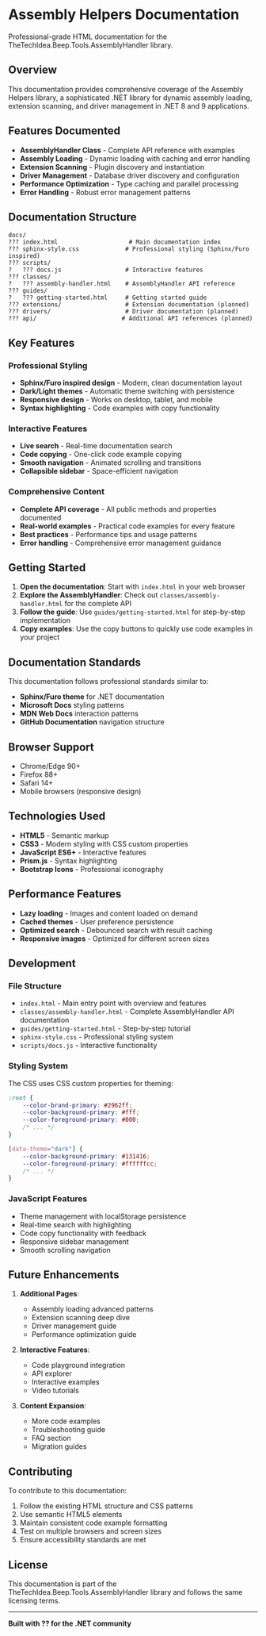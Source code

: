 # Assembly Helpers Documentation

Professional-grade HTML documentation for the TheTechIdea.Beep.Tools.AssemblyHandler library.

## Overview

This documentation provides comprehensive coverage of the Assembly Helpers library, a sophisticated .NET library for dynamic assembly loading, extension scanning, and driver management in .NET 8 and 9 applications.

## Features Documented

- **AssemblyHandler Class** - Complete API reference with examples
- **Assembly Loading** - Dynamic loading with caching and error handling
- **Extension Scanning** - Plugin discovery and instantiation
- **Driver Management** - Database driver discovery and configuration
- **Performance Optimization** - Type caching and parallel processing
- **Error Handling** - Robust error management patterns

## Documentation Structure

```
docs/
??? index.html                    # Main documentation index
??? sphinx-style.css             # Professional styling (Sphinx/Furo inspired)
??? scripts/
?   ??? docs.js                  # Interactive features
??? classes/
?   ??? assembly-handler.html    # AssemblyHandler API reference
??? guides/
?   ??? getting-started.html     # Getting started guide
??? extensions/                  # Extension documentation (planned)
??? drivers/                     # Driver documentation (planned)
??? api/                        # Additional API references (planned)
```

## Key Features

### Professional Styling
- **Sphinx/Furo inspired design** - Modern, clean documentation layout
- **Dark/Light themes** - Automatic theme switching with persistence
- **Responsive design** - Works on desktop, tablet, and mobile
- **Syntax highlighting** - Code examples with copy functionality

### Interactive Features
- **Live search** - Real-time documentation search
- **Code copying** - One-click code example copying
- **Smooth navigation** - Animated scrolling and transitions
- **Collapsible sidebar** - Space-efficient navigation

### Comprehensive Content
- **Complete API coverage** - All public methods and properties documented
- **Real-world examples** - Practical code examples for every feature
- **Best practices** - Performance tips and usage patterns
- **Error handling** - Comprehensive error management guidance

## Getting Started

1. **Open the documentation**: Start with `index.html` in your web browser
2. **Explore the AssemblyHandler**: Check out `classes/assembly-handler.html` for the complete API
3. **Follow the guide**: Use `guides/getting-started.html` for step-by-step implementation
4. **Copy examples**: Use the copy buttons to quickly use code examples in your project

## Documentation Standards

This documentation follows professional standards similar to:
- **Sphinx/Furo theme** for .NET documentation
- **Microsoft Docs** styling patterns
- **MDN Web Docs** interaction patterns
- **GitHub Documentation** navigation structure

## Browser Support

- Chrome/Edge 90+
- Firefox 88+
- Safari 14+
- Mobile browsers (responsive design)

## Technologies Used

- **HTML5** - Semantic markup
- **CSS3** - Modern styling with CSS custom properties
- **JavaScript ES6+** - Interactive features
- **Prism.js** - Syntax highlighting
- **Bootstrap Icons** - Professional iconography

## Performance Features

- **Lazy loading** - Images and content loaded on demand
- **Cached themes** - User preference persistence
- **Optimized search** - Debounced search with result caching
- **Responsive images** - Optimized for different screen sizes

## Development

### File Structure
- `index.html` - Main entry point with overview and features
- `classes/assembly-handler.html` - Complete AssemblyHandler API documentation
- `guides/getting-started.html` - Step-by-step tutorial
- `sphinx-style.css` - Professional styling system
- `scripts/docs.js` - Interactive functionality

### Styling System
The CSS uses CSS custom properties for theming:
```css
:root {
    --color-brand-primary: #2962ff;
    --color-background-primary: #fff;
    --color-foreground-primary: #000;
    /* ... */
}

[data-theme="dark"] {
    --color-background-primary: #131416;
    --color-foreground-primary: #ffffffcc;
    /* ... */
}
```

### JavaScript Features
- Theme management with localStorage persistence
- Real-time search with highlighting
- Code copy functionality with feedback
- Responsive sidebar management
- Smooth scrolling navigation

## Future Enhancements

1. **Additional Pages**:
   - Assembly loading advanced patterns
   - Extension scanning deep dive
   - Driver management guide
   - Performance optimization guide

2. **Interactive Features**:
   - Code playground integration
   - API explorer
   - Interactive examples
   - Video tutorials

3. **Content Expansion**:
   - More code examples
   - Troubleshooting guide
   - FAQ section
   - Migration guides

## Contributing

To contribute to this documentation:

1. Follow the existing HTML structure and CSS patterns
2. Use semantic HTML5 elements
3. Maintain consistent code example formatting
4. Test on multiple browsers and screen sizes
5. Ensure accessibility standards are met

## License

This documentation is part of the TheTechIdea.Beep.Tools.AssemblyHandler library and follows the same licensing terms.

---

**Built with ?? for the .NET community**